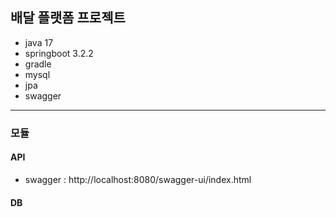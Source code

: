 ## 배달 플랫폼 프로젝트
- java 17
- springboot 3.2.2
- gradle
- mysql
- jpa
- swagger

---

### 모듈

#### API
- swagger : http://localhost:8080/swagger-ui/index.html

#### DB